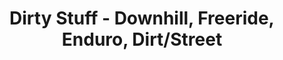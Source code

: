 ---
title: "Dirty Stuff - Downhill, Freeride, Enduro, Dirt/Street"
url: /gechingen/dirty-stuff-downhill-freeride-enduro-dirt-street/
shop: Fahrrad
---